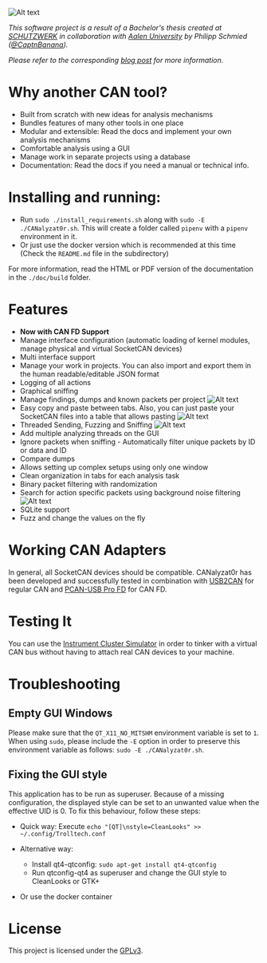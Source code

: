 ![Alt text](/.repoResources/mainTab.png?raw=true "CANalyzat0r main tab")

*This software project is a result of a Bachelor's thesis created at [SCHUTZWERK](https://www.schutzwerk.com) in collaboration with [Aalen University](https://www.hs-aalen.de/) by Philipp Schmied ([@CaptnBanana](https://twitter.com/CaptnBanana)).*

*Please refer to the corresponding [blog post](https://www.schutzwerk.com/en/43/posts/canalyzat0r/) for more information.*

# Why another CAN tool?
* Built from scratch with new ideas for analysis mechanisms
* Bundles features of many other tools in one place
* Modular and extensible: Read the docs and implement your own analysis mechanisms
* Comfortable analysis using a GUI
* Manage work in separate projects using a database
* Documentation: Read the docs if you need a manual or technical info.

# Installing and running:
* Run `sudo ./install_requirements.sh` along with `sudo -E ./CANalyzat0r.sh`. This will create a folder called `pipenv` with a `pipenv` environment in it.
* Or just use the docker version which is recommended at this time (Check the `README.md` file in the subdirectory)

For more information, read the HTML or PDF version of the documentation in the `./doc/build` folder.

# Features
* **Now with CAN FD Support**
* Manage interface configuration (automatic loading of kernel modules, manage physical and virtual SocketCAN devices)
* Multi interface support
* Manage your work in projects. You can also import and export them in the human readable/editable JSON format
* Logging of all actions
* Graphical sniffing
* Manage findings, dumps and known packets per project
![Alt text](/.repoResources/demo/knownPackets.gif?raw=true "Recognizing known packets")
* Easy copy and paste between tabs. Also, you can just paste your SocketCAN files into a table that allows pasting
![Alt text](/.repoResources/demo/import.gif?raw=true "Import SocketCAN files")
* Threaded Sending, Fuzzing and Sniffing
![Alt text](/.repoResources/demo/fuzzer-sniffer.gif?raw=true "Fuzzing and Sniffing at the same time")
* Add multiple analyzing threads on the GUI
* Ignore packets when sniffing - Automatically filter unique packets by ID or data and ID
* Compare dumps
* Allows setting up complex setups using only one window
* Clean organization in tabs for each analysis task
* Binary packet filtering with randomization
* Search for action specific packets using background noise filtering
![Alt text](/.repoResources/demo/filter.gif?raw=true "Filter Tab")
* SQLite support
* Fuzz and change the values on the fly

# Working CAN Adapters

In general, all SocketCAN devices should be compatible. CANalyzat0r has been developed and successfully tested in combination with [USB2CAN](https://www.8devices.com/products/usb2can) for regular CAN and [PCAN-USB Pro FD](https://www.peak-system.com/PCAN-USB-Pro-FD.366.0.html?&L=1) for CAN FD.

# Testing It

You can use the [Instrument Cluster Simulator](https://github.com/zombieCraig/ICSim) in order to tinker with a virtual CAN bus without having to attach real CAN devices to your machine.

# Troubleshooting

## Empty GUI Windows

Please make sure that the `QT_X11_NO_MITSHM` environment variable is set to `1`. When using `sudo`, please include the `-E` option in order to preserve this environment variable as follows: `sudo -E ./CANalyzat0r.sh`.

## Fixing the GUI style

This application has to be run as superuser. Because of a missing configuration, the displayed style
can be set to an unwanted value when the effective UID is 0. To fix this behaviour, follow these steps:

* Quick way: Execute `echo "[QT]\nstyle=CleanLooks" >> ~/.config/Trolltech.conf`

* Alternative way:
  * Install qt4-qtconfig: `sudo apt-get install qt4-qtconfig`
  * Run qtconfig-qt4 as superuser and change the GUI style to CleanLooks or GTK+

* Or use the docker container

# License

This project is licensed under the [GPLv3](https://www.gnu.org/licenses/gpl.txt).

